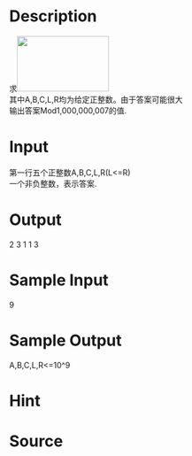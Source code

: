 
# Description

<div class="content"><div>求<img src="/source/bzoj/3783/img/aHR0cHM6Ly9seWRzeS5jb20vSnVkZ2VPbmxpbmUvdXBsb2FkLzIwMTQxMS9iYWNrLkdJRg==.GIF" width="166" height="100" alt=""/></div>
<div>其中A,B,C,L,R均为给定正整数。由于答案可能很大</div>
<div>输出答案Mod1,000,000,007的值.</div>
<div></div>
<p></p></div>

# Input

<div class="content"><div>第一行五个正整数A,B,C,L,R(L&lt;=R)</div>
<div>一个非负整数，表示答案.</div>
<div></div>
<p></p></div>

# Output

<div class="content"><div>2 3 1 1 3</div>
<div></div>
<p></p></div>

# Sample Input

<div class="content"><span class="sampledata">9</span></div>

# Sample Output

<div class="content"><span class="sampledata">A,B,C,L,R&lt;=10^9</span></div>

# Hint

<div class="content"><p></p></div>

# Source

<div class="content"><p><a href="problemset.php?search="></a></p></div>

